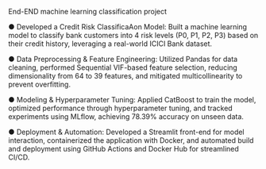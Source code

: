 End-END machine learning classification project

● Developed a Credit Risk ClassificaAon Model: Built a machine learning model to classify bank customers into 4 risk levels (P0, P1, P2, P3) based on their credit history, leveraging a real-world ICICI Bank dataset.

● Data Preprocessing & Feature Engineering: Utilized Pandas for data cleaning, performed Sequential VIF-based feature selection, reducing dimensionality from 64 to 39 features, and mitigated multicollinearity to prevent overfitting.

● Modeling & Hyperparameter Tuning: Applied CatBoost to train the model, optimized performance through hyperparameter tuning, and tracked experiments using MLflow, achieving 78.39% accuracy on unseen data.

● Deployment & Automation: Developed a Streamlit front-end for model interaction, containerized the application with Docker, and automated build and deployment using GitHub Actions and Docker Hub for streamlined CI/CD.

